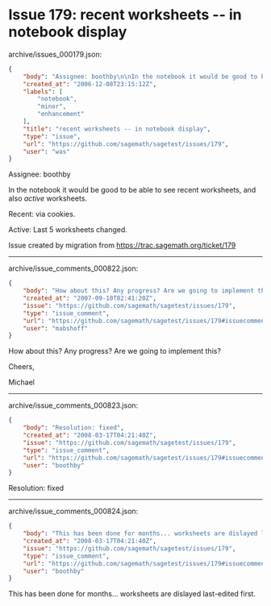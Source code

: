 # Issue 179: recent worksheets -- in notebook display

archive/issues_000179.json:
```json
{
    "body": "Assignee: boothby\n\nIn the notebook it would be good to be able to see recent worksheets, \nand also *active* worksheets.\n\nRecent: via cookies.\n\nActive: Last 5 worksheets changed.\n\n\nIssue created by migration from https://trac.sagemath.org/ticket/179\n\n",
    "created_at": "2006-12-08T23:15:12Z",
    "labels": [
        "notebook",
        "minor",
        "enhancement"
    ],
    "title": "recent worksheets -- in notebook display",
    "type": "issue",
    "url": "https://github.com/sagemath/sagetest/issues/179",
    "user": "was"
}
```
Assignee: boothby

In the notebook it would be good to be able to see recent worksheets, 
and also *active* worksheets.

Recent: via cookies.

Active: Last 5 worksheets changed.


Issue created by migration from https://trac.sagemath.org/ticket/179





---

archive/issue_comments_000822.json:
```json
{
    "body": "How about this? Any progress? Are we going to implement this?\n\nCheers,\n\nMichael",
    "created_at": "2007-09-10T02:41:20Z",
    "issue": "https://github.com/sagemath/sagetest/issues/179",
    "type": "issue_comment",
    "url": "https://github.com/sagemath/sagetest/issues/179#issuecomment-822",
    "user": "mabshoff"
}
```

How about this? Any progress? Are we going to implement this?

Cheers,

Michael



---

archive/issue_comments_000823.json:
```json
{
    "body": "Resolution: fixed",
    "created_at": "2008-03-17T04:21:40Z",
    "issue": "https://github.com/sagemath/sagetest/issues/179",
    "type": "issue_comment",
    "url": "https://github.com/sagemath/sagetest/issues/179#issuecomment-823",
    "user": "boothby"
}
```

Resolution: fixed



---

archive/issue_comments_000824.json:
```json
{
    "body": "This has been done for months... worksheets are dislayed last-edited first.",
    "created_at": "2008-03-17T04:21:40Z",
    "issue": "https://github.com/sagemath/sagetest/issues/179",
    "type": "issue_comment",
    "url": "https://github.com/sagemath/sagetest/issues/179#issuecomment-824",
    "user": "boothby"
}
```

This has been done for months... worksheets are dislayed last-edited first.
